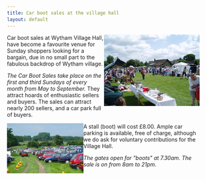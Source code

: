 ```yaml
---
title: Car boot sales at the village hall
layout: default
---
```


<img align="right" src="images/carboot1.jpg"/>
Car boot sales at Wytham Village Hall, have become a favourite venue for Sunday shoppers looking
for a bargain, due in no small part to the fabulous backdrop of Wytham village.

*The Car Boot Sales take place on the first and third Sundays of every month from May to
September.* They attract hoards of enthusiastic sellers and buyers. The sales can attract nearly
200 sellers, and a car park full of buyers.  

<img align="left" src="images/carboot2.jpg"/>
A stall (boot) will cost £8.00. Ample car parking is available, free of charge, although we do ask
for voluntary contributions for the Village Hall.

*The gates open for "boots" at 7.30am. The sale is on from 8am to 21pm.*
